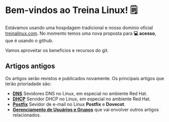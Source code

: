# Bem-vindos ao Treina Linux! 🗒️

Estávamos usando uma hospdagem tradicional e nosso domínio oficial [treinalinux.com](https://treinalinux.github.io/site/). No momento temos uma nova proposta para **💻 acesso**, que é usando o github.

Vamos aproveitar os beneficios e recursos do git.



## Artigos antigos

Os artigos serão revistos e publicados novamente. Os principais artigos que terão prioriadade são:

- **[DNS](https://treinalinux.github.io/site/dns)** Sevidores DNS no Linux, em especial no ambiente Red Hat.
- **[DHCP](https://treinalinux.github.io/site/dhcp)** Servidor DHCP no Linux, em especial no ambiente Red Hat.
- **[Postfix](https://treinalinux.github.io/site/postfix)** Sevidor de e-mail no Linux **Postfix** e **Dovecot**. 
- **[Gerenciamento de Usuários e Grupos](https://treinalinux.github.io/site/Gerenciamento-de-Usuários-Grupos)** que vai envolver outros artigos relacionados.
